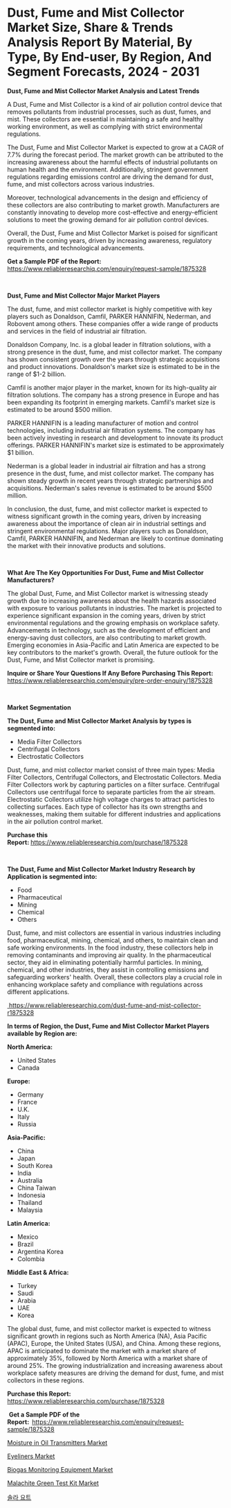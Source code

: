 <p><h1>Dust, Fume and Mist Collector Market Size, Share & Trends Analysis Report By Material, By Type, By End-user, By Region, And Segment Forecasts, 2024 - 2031</h1></p><p><strong>Dust, Fume and Mist Collector Market Analysis and Latest Trends</strong></p>
<p><p>A Dust, Fume and Mist Collector is a kind of air pollution control device that removes pollutants from industrial processes, such as dust, fumes, and mist. These collectors are essential in maintaining a safe and healthy working environment, as well as complying with strict environmental regulations.</p><p>The Dust, Fume and Mist Collector Market is expected to grow at a CAGR of 7.7% during the forecast period. The market growth can be attributed to the increasing awareness about the harmful effects of industrial pollutants on human health and the environment. Additionally, stringent government regulations regarding emissions control are driving the demand for dust, fume, and mist collectors across various industries.</p><p>Moreover, technological advancements in the design and efficiency of these collectors are also contributing to market growth. Manufacturers are constantly innovating to develop more cost-effective and energy-efficient solutions to meet the growing demand for air pollution control devices.</p><p>Overall, the Dust, Fume and Mist Collector Market is poised for significant growth in the coming years, driven by increasing awareness, regulatory requirements, and technological advancements.</p></p>
<p><strong>Get a Sample PDF of the Report:&nbsp;</strong> <a href="https://www.reliableresearchiq.com/enquiry/request-sample/1875328">https://www.reliableresearchiq.com/enquiry/request-sample/1875328</a></p>
<p>&nbsp;</p>
<p><strong>Dust, Fume and Mist Collector Major Market Players</strong></p>
<p><p>The dust, fume, and mist collector market is highly competitive with key players such as Donaldson, Camfil, PARKER HANNIFIN, Nederman, and Robovent among others. These companies offer a wide range of products and services in the field of industrial air filtration.</p><p>Donaldson Company, Inc. is a global leader in filtration solutions, with a strong presence in the dust, fume, and mist collector market. The company has shown consistent growth over the years through strategic acquisitions and product innovations. Donaldson's market size is estimated to be in the range of $1-2 billion.</p><p>Camfil is another major player in the market, known for its high-quality air filtration solutions. The company has a strong presence in Europe and has been expanding its footprint in emerging markets. Camfil's market size is estimated to be around $500 million.</p><p>PARKER HANNIFIN is a leading manufacturer of motion and control technologies, including industrial air filtration systems. The company has been actively investing in research and development to innovate its product offerings. PARKER HANNIFIN's market size is estimated to be approximately $1 billion.</p><p>Nederman is a global leader in industrial air filtration and has a strong presence in the dust, fume, and mist collector market. The company has shown steady growth in recent years through strategic partnerships and acquisitions. Nederman's sales revenue is estimated to be around $500 million.</p><p>In conclusion, the dust, fume, and mist collector market is expected to witness significant growth in the coming years, driven by increasing awareness about the importance of clean air in industrial settings and stringent environmental regulations. Major players such as Donaldson, Camfil, PARKER HANNIFIN, and Nederman are likely to continue dominating the market with their innovative products and solutions.</p></p>
<p>&nbsp;</p>
<p><strong>What Are The Key Opportunities For Dust, Fume and Mist Collector Manufacturers?</strong></p>
<p><p>The global Dust, Fume, and Mist Collector market is witnessing steady growth due to increasing awareness about the health hazards associated with exposure to various pollutants in industries. The market is projected to experience significant expansion in the coming years, driven by strict environmental regulations and the growing emphasis on workplace safety. Advancements in technology, such as the development of efficient and energy-saving dust collectors, are also contributing to market growth. Emerging economies in Asia-Pacific and Latin America are expected to be key contributors to the market's growth. Overall, the future outlook for the Dust, Fume, and Mist Collector market is promising.</p></p>
<p><strong>Inquire or Share Your Questions If Any Before Purchasing This Report:</strong> <a href="https://www.reliableresearchiq.com/enquiry/pre-order-enquiry/1875328">https://www.reliableresearchiq.com/enquiry/pre-order-enquiry/1875328</a></p>
<p>&nbsp;</p>
<p><strong>Market Segmentation</strong></p>
<p><strong>The Dust, Fume and Mist Collector Market Analysis by types is segmented into:</strong></p>
<p><ul><li>Media Filter Collectors</li><li>Centrifugal Collectors</li><li>Electrostatic Collectors</li></ul></p>
<p><p>Dust, fume, and mist collector market consist of three main types: Media Filter Collectors, Centrifugal Collectors, and Electrostatic Collectors. Media Filter Collectors work by capturing particles on a filter surface. Centrifugal Collectors use centrifugal force to separate particles from the air stream. Electrostatic Collectors utilize high voltage charges to attract particles to collecting surfaces. Each type of collector has its own strengths and weaknesses, making them suitable for different industries and applications in the air pollution control market.</p></p>
<p><strong>Purchase this Report:&nbsp;</strong><a href="https://www.reliableresearchiq.com/purchase/1875328">https://www.reliableresearchiq.com/purchase/1875328</a></p>
<p>&nbsp;</p>
<p><strong>The Dust, Fume and Mist Collector Market Industry Research by Application is segmented into:</strong></p>
<p><ul><li>Food</li><li>Pharmaceutical</li><li>Mining</li><li>Chemical</li><li>Others</li></ul></p>
<p><p>Dust, fume, and mist collectors are essential in various industries including food, pharmaceutical, mining, chemical, and others, to maintain clean and safe working environments. In the food industry, these collectors help in removing contaminants and improving air quality. In the pharmaceutical sector, they aid in eliminating potentially harmful particles. In mining, chemical, and other industries, they assist in controlling emissions and safeguarding workers' health. Overall, these collectors play a crucial role in enhancing workplace safety and compliance with regulations across different applications.</p></p>
<p><a href="https://www.reliableresearchiq.com/dust-fume-and-mist-collector-r1875328">&nbsp;https://www.reliableresearchiq.com/dust-fume-and-mist-collector-r1875328</a></p>
<p><strong>In terms of Region, the Dust, Fume and Mist Collector Market Players available by Region are:</strong></p>
<p>
    <p> <strong> North America: </strong>
        <ul>
            <li>United States</li>
            <li>Canada</li>
        </ul>
        </p> 
    <p> <strong> Europe: </strong>
        <ul>
            <li>Germany</li>
            <li>France</li>
            <li>U.K.</li>
            <li>Italy</li>
            <li>Russia</li>
        </ul>
        </p> 
    <p> <strong> Asia-Pacific: </strong>
        <ul>
            <li>China</li>
            <li>Japan</li>
            <li>South Korea</li>
            <li>India</li>
            <li>Australia</li>
            <li>China Taiwan</li>
            <li>Indonesia</li>
            <li>Thailand</li>
            <li>Malaysia</li>
        </ul>
        </p> 
    <p> <strong> Latin America: </strong>
        <ul>
            <li>Mexico</li>
            <li>Brazil</li>
            <li>Argentina Korea</li>
            <li>Colombia</li>
        </ul>
        </p> 
    <p> <strong> Middle East & Africa: </strong>
        <ul>
            <li>Turkey</li>
            <li>Saudi</li>
            <li>Arabia</li>
            <li>UAE</li>
            <li>Korea</li>
        </ul>
    </p>
    </p>
<p><p>The global dust, fume, and mist collector market is expected to witness significant growth in regions such as North America (NA), Asia Pacific (APAC), Europe, the United States (USA), and China. Among these regions, APAC is anticipated to dominate the market with a market share of approximately 35%, followed by North America with a market share of around 25%. The growing industrialization and increasing awareness about workplace safety measures are driving the demand for dust, fume, and mist collectors in these regions.</p></p>
<p><strong>Purchase this Report: </strong><a href="https://www.reliableresearchiq.com/purchase/1875328">https://www.reliableresearchiq.com/purchase/1875328</a></p>
<p>&nbsp;<strong>Get a Sample PDF of the Report:&nbsp;&nbsp;</strong><a href="https://www.reliableresearchiq.com/enquiry/request-sample/1875328">https://www.reliableresearchiq.com/enquiry/request-sample/1875328</a></p>
<p><strong></strong></p>
<p><p><a href="https://github.com/julian6Skinner/Market-Research-Report-List-1/blob/main/moisture-in-oil-transmitters-market.md">Moisture in Oil Transmitters Market</a></p><p><a href="https://medium.com/@jamieurcotte9056df/global-eyeliners-market-sector-types-applications-market-player-strategies-regional-growth-1c57ba155b32">Eyeliners Market</a></p><p><a href="https://github.com/mandarincruisesvn/Market-Research-Report-List-1/blob/main/biogas-monitoring-equipment-market.md">Biogas Monitoring Equipment Market</a></p><p><a href="https://medium.com/@kathleenjacksond65/deep-dive-into-the-malachite-green-test-kit-market-itstrends-market-segmentation-and-ca44b2d3ffff">Malachite Green Test Kit Market</a></p><p><a href="https://medium.com/@iarhbiqv81/%EA%B8%80%EB%A1%9C%EB%B2%8C-%ED%83%9C%EC%96%91%EC%97%B4-%EC%9A%94%ED%8A%B8-%EC%8B%9C%EC%9E%A5%EC%9D%98-%ED%8A%B8%EB%A0%8C%EB%93%9C-%EC%98%88%EC%B8%A1-%EB%B0%8F-%EC%98%81%ED%96%A5-%EB%B6%84%EC%84%9D-2024-2031-%EC%9D%80-166-%ED%8E%98%EC%9D%B4%EC%A7%80%EC%97%90-%EA%B1%B8%EC%B3%90-%EB%8B%A4%EB%A3%A8%EC%96%B4%EC%A1%8C%EC%8A%B5%EB%8B%88%EB%8B%A4-3b1cf8c9c0a2">솔라 요트</a></p></p>